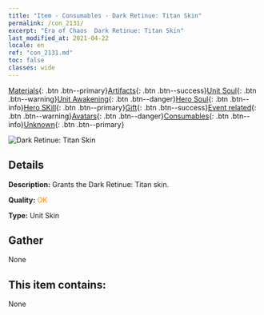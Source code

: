 ```yaml
---
title: "Item - Consumables - Dark Retinue: Titan Skin"
permalink: /con_2131/
excerpt: "Era of Chaos  Dark Retinue: Titan Skin"
last_modified_at: 2021-04-22
locale: en
ref: "con_2131.md"
toc: false
classes: wide
---
```

 [Materials](/Items/){: .btn .btn--primary}[Artifacts](/Items/Artifacts/){: .btn .btn--success}[Unit Soul](/Items/UnitSoul/){: .btn .btn--warning}[Unit Awakening](/Items/UnitAwakening/){: .btn .btn--danger}[Hero Soul](/Items/HeroSoul/){: .btn .btn--info}[Hero SKill](/Items/HeroSkill/){: .btn .btn--primary}[Gift](/Items/Gift/){: .btn .btn--success}[Event related](/Items/Events/){: .btn .btn--warning}[Avatars](/Items/Avatars/){: .btn .btn--danger}[Consumables](/Items/Consumables/){: .btn .btn--info}[Unknown](/Items/Unknown/){: .btn .btn--primary}

 ![Dark Retinue: Titan Skin](/images/u/ti_taitanpifu.jpg)

## Details
 **Description:** Grants the Dark Retinue: Titan skin.

 **Quality:** <span style="color: #FF8C00">OK</span>

 **Type:** Unit Skin

## Gather

  None

## This item contains:

  None

